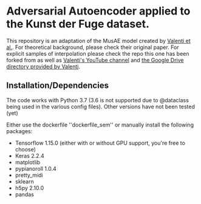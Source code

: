 # Adversarial Autoencoder applied to the Kunst der Fuge dataset.

This repository is an adaptation of the MusAE model created by [Valenti et al.](https://arxiv.org/abs/2001.05494). For theoretical background, please check their original paper.
For explicit samples of interpolation please check the repo this one has been forked from as well as [Valenti's YouTube channel](https://www.youtube.com/playlist?list=PLxrPCQsIK9XVVpTIun9meuPcOdWaG-aSg) and [the Google Drive directory provided by Valenti](https://drive.google.com/open?id=1fr16B2MGVAtyk3W4D3SgI2Z983lKCE2U).

## Installation/Dependencies

The code works with Python 3.7 (3.6 is not supported due to @dataclass being used in the various config files). Other versions have not been tested (yet)

Either use the dockerfile ''dockerfile_sem'' or manually install the following packages:
- Tensorflow 1.15.0 (either with or without GPU support, you're free to choose)
- Keras 2.2.4
- matplotlib
- pypianoroll 1.0.4
- pretty_midi
- sklearn
- h5py 2.10.0
- pandas
